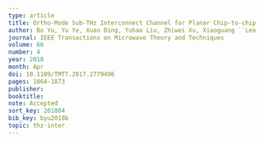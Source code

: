 ```yaml
---
type: article
title: Ortho-Mode Sub-THz Interconnect Channel for Planar Chip-to-chip Communications
author: Bo Yu, Yu Ye, Xuan Ding, Yuhao Liu, Zhiwei Xu, Xiaoguang ``Leo'' Liu, and Qun Jane Gu
journal: IEEE Transactions on Microwave Theory and Techniques
volume: 66
number: 4
year: 2018
month: Apr
doi: 10.1109/TMTT.2017.2779496
pages: 1864-1873
publisher:
booktitle:
note: Accepted
sort_key: 201804
bib_key: byu2018b
topic: thz-inter
---
```

